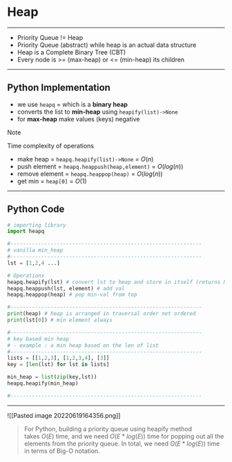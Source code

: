 # Heap
---

- Priority Queue != Heap
- Priority Queue (abstract) while heap is an actual data structure
- Heap is a Complete Binary Tree (CBT)
- Every node is >= (max-heap) or <= (min-heap) its children 

---
## Python Implementation 

- we use `heapq` = which is a **binary heap**
- converts the list to **min-heap** using `heapify(list)->None` 
- for **max-heap** make values (keys) negative


>[!Note]
>Time complexity of operations
>	-  make heap = `heapq.heapify(list)->None` = $O(n)$
>	- push element = `heapq.heappush(heap,element)` = $O(log(n))$
>	- remove element = `heapq.heappop(heap)` = $O(log(n))$
>	- get min = `heap[0]` = $O(1)$

---
## Python Code 

```python
# importing library 
import heapq

#--------------------------------------------------------------
# vanilla min_heap
#--------------------------------------------------------------
lst = [1,2,4 ...]

# Operations 
heapq.heapify(lst) # convert lst to heap and store in itself (returns None)
heapq.heappush(lst, element) # add val
heapq.heappop(heap) # pop min-val from top 

#--------------------------------------------------------------
print(heap) # heap is arranged in traversal order not ordered
print(lst[0]) # min element always

#--------------------------------------------------------------
# key based min heap
# - example : a min heap based on the len of list 
#--------------------------------------------------------------
lists = [[1,2,3], [1,2,3,4], [3]]
key = [len(lst) for lst in lists]

min_heap = list(zip(key,lst))
heapq.heapify(min_heap)

#--------------------------------------------------------------
```

---

![[Pasted image 20220619164356.png]]


>For Python, building a priority queue using heapify method takes $O(E)$ time, and we need $O(E*log(E))$ time for popping out all the elements from the priority queue. In total, we need $O(E*log(E))$ time in terms of Big-O notation.
